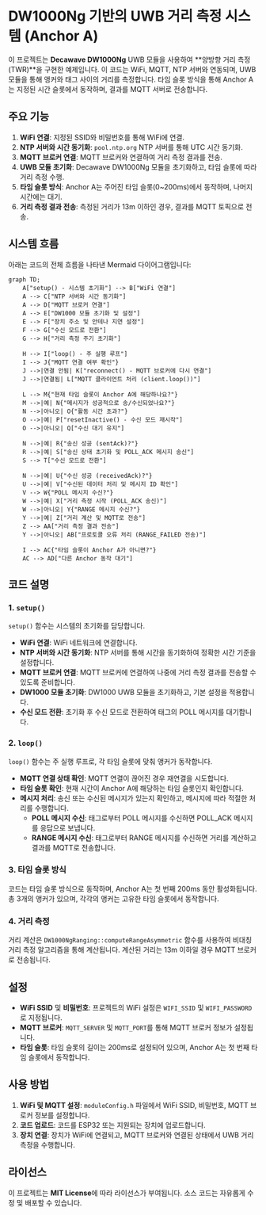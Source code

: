 # DW1000Ng 기반의 UWB 거리 측정 시스템 (Anchor A)

이 프로젝트는 **Decawave DW1000Ng** UWB 모듈을 사용하여 **양방향 거리 측정(TWR)**을 구현한 예제입니다. 이 코드는 WiFi, MQTT, NTP 서버와 연동되며, UWB 모듈을 통해 앵커와 태그 사이의 거리를 측정합니다. 타임 슬롯 방식을 통해 Anchor A는 지정된 시간 슬롯에서 동작하며, 결과를 MQTT 서버로 전송합니다.

## 주요 기능

1. **WiFi 연결**: 지정된 SSID와 비밀번호를 통해 WiFi에 연결.
2. **NTP 서버와 시간 동기화**: `pool.ntp.org` NTP 서버를 통해 UTC 시간 동기화.
3. **MQTT 브로커 연결**: MQTT 브로커와 연결하여 거리 측정 결과를 전송.
4. **UWB 모듈 초기화**: Decawave DW1000Ng 모듈을 초기화하고, 타임 슬롯에 따라 거리 측정 수행.
5. **타임 슬롯 방식**: Anchor A는 주어진 타임 슬롯(0~200ms)에서 동작하며, 나머지 시간에는 대기.
6. **거리 측정 결과 전송**: 측정된 거리가 13m 이하인 경우, 결과를 MQTT 토픽으로 전송.

## 시스템 흐름

아래는 코드의 전체 흐름을 나타낸 Mermaid 다이어그램입니다:

```mermaid
graph TD;
    A["setup() - 시스템 초기화"] --> B["WiFi 연결"]
    A --> C["NTP 서버와 시간 동기화"]
    A --> D["MQTT 브로커 연결"]
    A --> E["DW1000 모듈 초기화 및 설정"]
    E --> F["장치 주소 및 안테나 지연 설정"]
    F --> G["수신 모드로 전환"]
    G --> H["거리 측정 주기 초기화"]
    
    H --> I["loop() - 주 실행 루프"]
    I --> J{"MQTT 연결 여부 확인"}
    J -->|연결 안됨| K["reconnect() - MQTT 브로커에 다시 연결"]
    J -->|연결됨| L["MQTT 클라이언트 처리 (client.loop())"]
    
    L --> M{"현재 타임 슬롯이 Anchor A에 해당하나요?"}
    M -->|예| N{"메시지가 성공적으로 송/수신되었나요?"}
    N -->|아니오| O{"활동 시간 초과?"}
    O -->|예| P["resetInactive() - 수신 모드 재시작"]
    O -->|아니오| Q["수신 대기 유지"]
    
    N -->|예| R{"송신 성공 (sentAck)?"}
    R -->|예| S["송신 상태 초기화 및 POLL_ACK 메시지 송신"]
    S --> T["수신 모드로 전환"]
    
    N -->|예| U{"수신 성공 (receivedAck)?"}
    U -->|예| V["수신된 데이터 처리 및 메시지 ID 확인"]
    V --> W{"POLL 메시지 수신?"}
    W -->|예| X["거리 측정 시작 (POLL_ACK 송신)"]
    W -->|아니오| Y{"RANGE 메시지 수신?"}
    Y -->|예| Z["거리 계산 및 MQTT로 전송"]
    Z --> AA["거리 측정 결과 전송"]
    Y -->|아니오| AB["프로토콜 오류 처리 (RANGE_FAILED 전송)"]
    
    I --> AC{"타임 슬롯이 Anchor A가 아니면?"}
    AC --> AD["다른 Anchor 동작 대기"]
```

## 코드 설명

### 1. `setup()`

`setup()` 함수는 시스템의 초기화를 담당합니다.

- **WiFi 연결**: WiFi 네트워크에 연결합니다.
- **NTP 서버와 시간 동기화**: NTP 서버를 통해 시간을 동기화하여 정확한 시간 기준을 설정합니다.
- **MQTT 브로커 연결**: MQTT 브로커에 연결하여 나중에 거리 측정 결과를 전송할 수 있도록 준비합니다.
- **DW1000 모듈 초기화**: DW1000 UWB 모듈을 초기화하고, 기본 설정을 적용합니다.
- **수신 모드 전환**: 초기화 후 수신 모드로 전환하여 태그의 POLL 메시지를 대기합니다.

### 2. `loop()`

`loop()` 함수는 주 실행 루프로, 각 타임 슬롯에 맞춰 앵커가 동작합니다.

- **MQTT 연결 상태 확인**: MQTT 연결이 끊어진 경우 재연결을 시도합니다.
- **타임 슬롯 확인**: 현재 시간이 Anchor A에 해당하는 타임 슬롯인지 확인합니다.
- **메시지 처리**: 송신 또는 수신된 메시지가 있는지 확인하고, 메시지에 따라 적절한 처리를 수행합니다.
  - **POLL 메시지 수신**: 태그로부터 POLL 메시지를 수신하면 POLL_ACK 메시지를 응답으로 보냅니다.
  - **RANGE 메시지 수신**: 태그로부터 RANGE 메시지를 수신하면 거리를 계산하고 결과를 MQTT로 전송합니다.

### 3. 타임 슬롯 방식

코드는 타임 슬롯 방식으로 동작하며, Anchor A는 첫 번째 200ms 동안 활성화됩니다. 총 3개의 앵커가 있으며, 각각의 앵커는 고유한 타임 슬롯에서 동작합니다.

### 4. 거리 측정

거리 계산은 `DW1000NgRanging::computeRangeAsymmetric` 함수를 사용하여 비대칭 거리 측정 알고리즘을 통해 계산됩니다. 계산된 거리는 13m 이하일 경우 MQTT 브로커로 전송됩니다.

## 설정

- **WiFi SSID** 및 **비밀번호**: 프로젝트의 WiFi 설정은 `WIFI_SSID` 및 `WIFI_PASSWORD`로 지정됩니다.
- **MQTT 브로커**: `MQTT_SERVER` 및 `MQTT_PORT`를 통해 MQTT 브로커 정보가 설정됩니다.
- **타임 슬롯**: 타임 슬롯의 길이는 200ms로 설정되어 있으며, Anchor A는 첫 번째 타임 슬롯에서 동작합니다.

## 사용 방법

1. **WiFi 및 MQTT 설정**: `moduleConfig.h` 파일에서 WiFi SSID, 비밀번호, MQTT 브로커 정보를 설정합니다.
2. **코드 업로드**: 코드를 ESP32 또는 지원되는 장치에 업로드합니다.
3. **장치 연결**: 장치가 WiFi에 연결되고, MQTT 브로커와 연결된 상태에서 UWB 거리 측정을 수행합니다.

## 라이선스

이 프로젝트는 **MIT License**에 따라 라이선스가 부여됩니다. 소스 코드는 자유롭게 수정 및 배포할 수 있습니다.